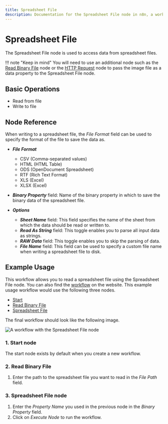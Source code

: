 ```yaml
---
title: Spreadsheet File
description: Documentation for the Spreadsheet File node in n8n, a workflow automation platform. Includes guidance on usage, and links to examples.
---
```


# Spreadsheet File

The Spreadsheet File node is used to access data from spreadsheet files.

!!! note "Keep in mind"
    You will need to use an additional node such as the [Read Binary File](/integrations/builtin/core-nodes/n8n-nodes-base.readbinaryfile/) node or the [HTTP Request](/integrations/builtin/core-nodes/n8n-nodes-base.httprequest/) node to pass the image file as a data property to the Spreadsheet File node.


## Basic Operations

- Read from file
- Write to file

## Node Reference

When writing to a spreadsheet file, the *File Format* field can be used to specify the format of the file to save the data as.

- ***File Format***
	- CSV (Comma-separated values)
	- HTML (HTML Table)
	- ODS (OpenDocument Spreadsheet)
	- RTF (Rich Text Format)
	- XLS (Excel)
	- XLSX (Excel)

- ***Binary Property*** field: Name of the binary property in which to save the binary data of the spreadsheet file.

- ***Options***
	- ***Sheet Name*** field: This field specifies the name of the sheet from which the data should be read or written to.
	- ***Read As String*** field: This toggle enables you to parse all input data as strings.
	- ***RAW Data*** field: This toggle enables you to skip the parsing of data.
	- ***File Name*** field: This field can be used to specify a custom file name when writing a spreadsheet file to disk.

## Example Usage

This workflow allows you to read a spreadsheet file using the Spreadsheet File node. You can also find the [workflow](https://n8n.io/workflows/586) on the website. This example usage workflow would use the following three nodes.
- [Start](/integrations/builtin/core-nodes/n8n-nodes-base.start/)
- [Read Binary File](/integrations/builtin/core-nodes/n8n-nodes-base.readbinaryfile/)
- [Spreadsheet File]()


The final workflow should look like the following image.

![A workflow with the Spreadsheet File node](/_images/integrations/builtin/core-nodes/spreadsheetfile/workflow.png)

### 1. Start node

The start node exists by default when you create a new workflow.

### 2. Read Binary File
1. Enter the path to the spreadsheet file you want to read in the *File Path* field.

### 3. Spreadsheet File node

1. Enter the *Property Name* you used in the previous node in the *Binary Property* field.
2. Click on *Execute Node* to run the workflow.





